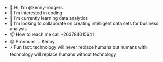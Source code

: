 - 👋 Hi, I’m @kenny-rodgers
- 👀 I’m interested in coding 
- 🌱 I’m currently learning data analytics 
- 💞️ I’m looking to collaborate on creating intelligent data sets for business analysis 
- 📫 How to reach me  call +263784015641
- 😄 Pronouns: ...Kenny 
- ⚡ Fun fact: technology will never replace humans but humans with technology will replace humans without technology 

<!---
kenny-rodgers/kenny-rodgers is a ✨ special ✨ repository because its `README.md` (this file) appears on your GitHub profile.
You can click the Preview link to take a look at your changes.
--->
